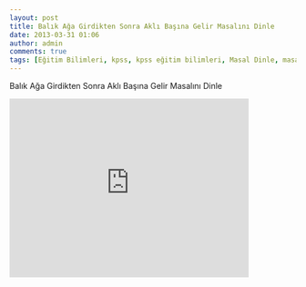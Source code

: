 ```yaml
---
layout: post
title: Balık Ağa Girdikten Sonra Aklı Başına Gelir Masalını Dinle
date: 2013-03-31 01:06
author: admin
comments: true
tags: [Eğitim Bilimleri, kpss, kpss eğitim bilimleri, Masal Dinle, masal dinle, sesli masal, Son Konular]
---
```

Balık Ağa Girdikten Sonra Aklı Başına Gelir Masalını Dinle
<iframe src="http://www.youtube.com/embed/_Rp0MTEzM3s?rel=0" height="315" width="420" allowfullscreen="" frameborder="0"></iframe>
